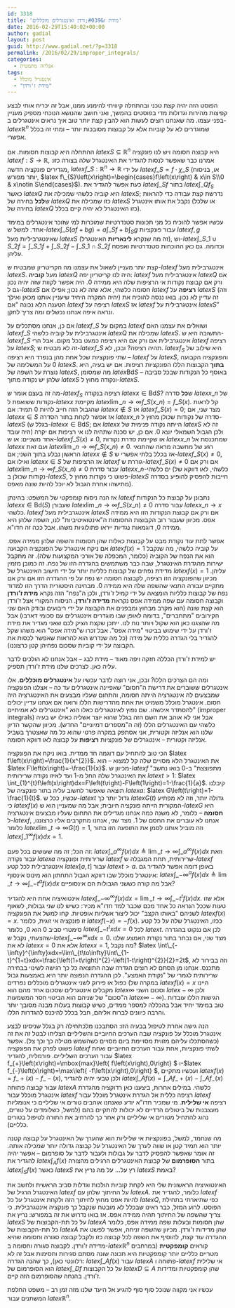 ```yaml
---
id: 3318
title: 'מידת ז&#039;ורדן ואינטגרלים מוכללים'
date: 2016-02-29T15:40:02+00:00
author: gadial
layout: post
guid: http://www.gadial.net/?p=3318
permalink: /2016/02/29/improper_integrals/
categories:
  - אנליזה מתמטית
tags:
  - אינטגרל מוכלל
  - "מידת ז'ורדן"
---
```

הפוסט הזה יהיה קצת טכני ובהתחלה קיוויתי להימנע ממנו, אבל זה יכריח אותי לבצע קפיצות מהירות וגדולות מדי בפוסטים בהמשך, ואני חושב שהנושא הנוכחי מספיק מעניין בפני עצמו. מה שאנחנו רוצים לעשות הוא להבין קצת יותר טוב איך נראים אינטגרלים ב-$latex \mathbb{R}^{n}$ שמוגדרים לא על קוביות אלא על קבוצות מסובכות יותר &#8211; ומתי זה בכלל אפשרי.

ההתחלה היא קבוצות חסומות. אם $latex S\subseteq\mathbb{R}^{n}$ היא קבוצה חסומה ויש לנו פונקציה $latex f:S\to\mathbb{R}$, אמרנו כבר שאפשר לנסות להגדיר את האינטגרל שלה בצורה כזו: מגדירים פונקציה חדשה, $latex f\_{S}:\mathbb{R}^{n}\to\mathbb{R}$ על ידי $latex f\_{S}=f\cdot\chi\_{S}$ (או, בניסוח יותר מפורש, $latex f\_{S}\left(x\right)=\begin{cases}f\left(x\right) & x\in S\\0 & x\notin S\end{cases}$). כעת אפשר להגדיר את $latex \int\_{S}f$ בתור $latex \int\_{Q}f_{S}$ כאשר $latex Q$ היא קוביה כלשהי שמכילה את $latex S$; נדרשת קצת עבודה כדי להראות ש**לכל** בחירה של $latex Q$ כזו שמכילה את $latex S$ נקבל את אותו אינטגרל (או שלכל בחירה של $latex Q$ כזו האינטגרל לא יהיה קיים בכלל).

עכשיו אפשר להוכיח כל מני תכונות סטנדרטיות שמוכרות למי שזוכר אינטגרלים במימד אחד. למשל ש-$latex \int\_{S}\left(af+bg\right)=a\int\_{S}f+b\int_{S}g$ עבור פונקציות $latex f,g$ שאינטגרביליות מעל $latex S$ (זה מה שנקרא **לינאריות** האינטגרל), וש-$latex \int\_{S\_{1}\cup S\_{2}}f=\int\_{S\_{1}}f+\int\_{S\_{2}}f-\int\_{S\_{1}\cap S\_{2}}f$ וכדומה. גם כאן ההוכחות סטנדרטיות ואפסח עליהן.

קצת יותר מעניין לשאול את עצמנו מה הקריטריון שמבטיח ש-$latex f$ אינטגרבילית מעל $latex S$. מעל **קוביה** $latex Q$ היה לנו קריטריון יפה: $latex f$ אינטגרבילית מעל $latex Q$ אם ורק אם קבוצת נקודות אי הרציפות שלה היא ממידה 0. היה אפשר לקוות שזה יהיה נכון גם ל-$latex S$ חסומה כלשהי, אלא שזה לא נכון; אפילו אם $latex f$ **רציפה** על $latex S$ (וזה יהיה המקרה היחיד שיעניין אותנו מכאן ואילך) זה עדיין לא נכון. בואו ננסה להוכיח את הטענה הלא נכונה "אם $latex f$ רציפה על $latex S$ אז $latex f$ אינטגרבילית על $latex S$" ונראה איפה אנחנו נכשלים ומה צריך לתקן.

אם כן, אנחנו מסתכלים על $latex f\_{S}$ במקום על $latex f$ ושואלים את עצמנו האם $latex f\_{S}$ אינטגרבילית על קוביה כלשהי $latex Q$ שמכילה את $latex S$. התשובה היא ש-$latex f\_{S}$ אינטגרבילית אם ורק אם היא רציפה כמעט בכל מקום. אבל הרי $latex f$ רציפה על $latex S$; זה לא מבטיח ש-$latex f\_{S}$ תהיה רציפה? ובכן, לא. $latex f_{S}$ היא שילוב של שתי פונקציות שכל אחת מהן בנפרד היא רציפה &#8211; $latex f$ על $latex S$, והפונקציה הקבועה 0 על המשלימה של $latex S$. **בתוך** הקבוצות הללו הפונקציות רציפות. אם יש בעיה, היא נוצרת על השפה של $latex S$, מה שמסומן $latex \mbox{Bd}S$ &#8211; באוסף כל הנקודות שבכל סביבה שלהן יש נקודה מתוך $latex S$ ונקודה מחוץ ל-$latex S$.

מה זה בעצם אומר ש-$latex f_{S}$ רציפה בנקודה $latex x\in\mbox{Bd}S$? ש**כל** סדרה $latex x\_{n}$ של נקודות ששואפת ל-$latex x$ מקיימת $latex \lim\_{n\to\infty}f\_{S}\left(x\_{n}\right)=f\_{S}\left(x\right)$. קל לראות שהגבול הזה חייב להיות 0 תמיד: אם $latex x\notin S$ אז $latex f\_{S}\left(x\right)=0$; מצד שני, אם $latex x\in S$ אז אפשר לקחת בתור הסדרה $latex x\_{n}$ סדרה של נקודות שכולן מחוץ ל-$latex S$ (בגלל ש-$latex x\in\mbox{Bd}S$; אם $latex x$ הייתה נקודה פנימית של $latex S$ זה לא היה עובד) ולכן הגבול השמאלי יוצא 0. אם כן, יש סכנה שתהיה לנו אי רציפות אם יקרה אחד משניים: או ש-$latex f\_{S}\left(x\right)\ne0$, או שקיימת סדרת נקודות $latex x\_{n}$ שמתכנסת אל $latex x$ ועם זאת $latex \lim\_{n\to\infty}f\_{S}\left(x\_{n}\right)\ne0$. רגע של מחשבה מראה שהתנאי הראשון נבלע בתוך השני; אם $latex x\notin S$ אז בכלל בלתי אפשרי ש-$latex f\_{S}\left(x\right)\ne0$, ואילו אם $latex x\in S$ אז הרציפות של $latex f$ גוררת ש-$latex f\_{S}\left(x\right)\ne0$ אם ורק אם $latex \lim\_{n\to\infty}f\_{S}\left(x\_{n}\right)\ne0$ עבור סדרת $latex x\_{n}$-ים כלשהי (כלשהי, לאו דווקא של נקודות שכולן ב-$latex S$, פשוט כי נקודות מחוץ ל-$latex S$ חייבות להפסיק להופיע בסדרה מתישהו אחרת הגבול לא יוכל להיות שונה מאפס).

אז הנה ניסוח קומפקטי של המשפט: בהינתן $latex f$ נתבונן על קבוצת כל הנקודות $latex x\in\mbox{Bd}\left(S\right)$ שעבורן $latex \lim\_{n\to\infty}f\_{S}\left(x\_{n}\right)\ne0$ עבור סדרה $latex x\_{n}\to x$ כלשהי. $latex f$ אינטגרבילית מעל $latex S$ אם ורק אם קבוצת הנקודות הזו היא ממידה אפס. מכיוון שעבור רוב הקבוצות החסומות ה"אינטואיטיביות" לנו, השפה שלהן היא ממידה 0, דוגמאות נגדיות ייראו פתולוגיות משהו. אבל ככה זה חדו"א.

אפשר לתת עוד נקודת מבט על קבוצות כאלות שהן חסומות והשפה שלהן ממידה אפס. אם ניקח אינטגרל של הפונקציה הקבועה $latex f\left(x\right)=1$ על קוביה כלשהי, מה שנקבל הוא את הנפח של הקוביה (כלומר, המכפלה של אורכי המקצועות שלה). זה מתקבל ישירות מהגדרת האינטגרל, שבה כבר משתמשים בהגדרה הזו של נפח. זה כמובן מזמין מדידת נפחים של קבוצות כלליות יותר על ידי חישוב האינטגרל של $latex f\left(x\right)=1$ עליהן. מכיוון שהפונקציה הזו רציפה, לקבוצה חסומה יש נפח על פי ההגדרה הזו אם ורק אם מתקיים עבורה התנאי שהשפה שלה היא ממידה 0. מבחינה היסטורית הדרך הזו למדוד נפח של קבוצות כלליות הומצאה על ידי קמיל ז'ורדן, ולכן ה"נפח" הזה נקרא **מידת ז'ורדן** וקבוצה חסומה עם שפה ממידה אפס נקראת **מדידה ז'ורדן**. הניסוח המקורי אצל ז'ורדן הוא קצת שונה (הוא מקרב מבחוץ ומבפנים את הקבוצה על ידי ריבועים ובודק האם שני הקירובים "מתחברים", בדומה לאופן שבו מוגדרים אינטגרלים עם סכומי דארבו) אבל מה שהצגנו כאן הוא שקול ויותר נוח לנו. ייתכן שקצת הציק לכם שאני מגדיר את מידת ז'ורדן על ידי שימוש בביטוי "מידה אפס". אבל זכרו ש"מידה אפס" הוא משהו שקל להגדיר בלי הגדרה כללית של מידה (כל מה שנדרש הוא להראות שאפשר לכסות את הקבוצה על ידי קוביות שסכום נפחיהן קטן כרצוננו).

יש למידת ז'ורדן הכללה חזקה ויפה מאוד &#8211; מידת לבג &#8211; אבל אנחנו לא הולכים לדבר עליה כאן. לצרכים שלנו מידת ז'ורדן תספיק.

ומה הם הצרכים הללו? ובכן, אני רוצה לדבר עכשיו על **אינטגרלים מוכללים**. אלו אינטגרלים ששוברים את דרישת ה"חסום" שאפיינה אינטגרלים עד כה &#8211; אצלנו הפונקציה שמבצעים לה אינטגרציה הייתה חסומה, והתחום שעליו מבצעים את האינטגרציה היה חסום. אינטגרל מוכלל משמיט את אחת מהדרישות הללו ורואה אם אנחנו עדיין יכולים להסתדר איכשהו. שם נפוץ לאינטגרלים כאלו הוא "אינטגרלים לא אמיתיים" (improper integrals) אבל אני לא אוהב את השם הזה בגלל שהוא יוצר אשליה כאילו יש בעיה כלשהי עם האינטגרלים הללו (זה ה"מספרים דמיוניים" החדש). מכיוון שהקשר הדיון שלנו הוא אנליזה וקטורית, אני אסתפק במקרה פרטי שהוא כל מה שאצטרך בשביל אנליזה וקטורית &#8211; אינטגרלים של פונקציות **רציפות** על קבוצה לאו דווקא חסומה.

הכי טוב להתחיל עם דוגמה חד ממדית. בואו ניקח את הפונקציה $latex f\left(x\right)=\frac{1}{x^{2}}$. את האינטגרל הלא מסויים שלה קל למצוא &#8211; הוא $latex F\left(x\right)=-\frac{1}{x}$. מכיוון ש-$latex f$ "מתפוצצת" ב-0 בואו נחשב את האינטגרל שלה החל מ-1 ועד לאיזו נקודה שרירותית $latex t>1$: $latex \int_{1}^{t}f\left(x\right)dx=F\left(t\right)-F\left(1\right)=1-\frac{1}{a}$. קיבלנו תוצאה שאפשר לחשוב עליה בתור פונקציה של $latex a$: $latex G\left(t\right)=1-\frac{1}{t}$. עכשיו, ככל ש-$latex t$ גדול יותר כך $latex G\left(t\right)$ גדולה יותר, וזה לא מפתיע כי $latex f\left(x\right)$ המקורית הייתה פונקציה חיובית; אבל מה שמעניין הוא ש-$latex G$ היא **חסומה** &#8211; כלומר, לא משנה כמה אנחנו מגדילים את התחום שעליו מבצעים אינטגרציה ל-$latex f$, אנחנו לא עוברים את החסם של 1. מצד שני, אנחנו מתקרבים אליו כרצוננו, כלומר $latex \lim\_{t\to\infty}G\left(t\right)=1$, וזה מוביל אותנו לסמן את התופעה הזו בתור $latex \int\_{1}^{\infty}f\left(x\right)dx=1$.

זה הכל; זה מה שעושים בכל פעם: $latex \int\_{a}^{\infty}f\left(x\right)dx\triangleq\lim\_{t\to\infty}\int\_{a}^{\infty}f\left(x\right)dx$ וזאת עבור נקודה $latex a$ שרירותית ופונקציה $latex f$ שרירותית, תחת המגבלה ש-$latex f$ אינטגרבילית לכל קטע $latex \left[a,t\right]$ עבור $latex t>a$. באופן דומה אפשר להגדיר גם אינטגרל מוכלל שבו דווקא הגבול התחתון הוא מינוס אינסוף: $latex \int\_{-\infty}^{a}f\left(x\right)dx\triangleq\lim\_{t\to\infty}\int\_{-t}^{a}f\left(x\right)dx$ אבל מה קורה כששני הגבולות הם אינסופיים?

אינטואיציה אחת היא להגדיר $latex \int\_{-\infty}^{\infty}f\left(x\right)dx=\lim\_{t\to\infty}\int\_{-t}^{t}f\left(x\right)dx$. אלא שזו טעות שככל הנראה כל אחד מכם שכבר למד חדו"א מכיר: כשיש לנו שני גבולות, לשאוף לשניהם "באותו הקצב" יכול ליצור אשליות אופטיות. קחו למשל את הפונקציה $latex f\left(x\right)=x$. זו פונקציה אי זוגית, כלומר $latex f\left(-x\right)=-f\left(x\right)$. ככזו, האינטגרל שלה על כל קטע סימטרי סביב 0 הוא 0, כלומר $latex \int\_{-t}^{t}xdx=0$ לכל $latex t$. לכן אם ננקוט בהגדרה שהצעתי, נקבל ש-$latex \int\_{-\infty}^{\infty}xdx=0$. מצד שני, אם נבחר בתור נקודת האמצע שלנו לא את $latex x=0$ אלא את $latex x=1$, מה נקבל? $latex \int\_{-\infty}^{\infty}xdx=\lim\_{t\to\infty}\int\_{1-t}^{1+t}xdx=\frac{\left(1+t\right)^{2}-\left(1-t\right)^{2}}{2}=2t$, וזה בבירור לא מתכנס. אנחנו מן הסתם לא רוצים הגדרה שבה התוצאה כל כך רגישה לשינוי בבחירה שרירותית לגמרי של "נקודת האמצע". לכן ההגדרה הנפוצה יותר היא באמצעות גבול כפול או פירוק לשני אינטגרלים מוכללים נפרדים (במקרה של $latex f\left(x\right)=x$ היינו מקבלים אינטגרלים שסכום אחד מהם הוא $latex \infty$ וסכום השני $latex -\infty$ ולכן ה"סכום" של שניהם הוא הביטוי חסר המשמעות $latex \infty-\infty$). הגישות הללו עובדות טוב במימד יחיד אבל בהכללה למספר ממדים, כשיש קבוצות בעלות מבנה מסובך יותר והרבה כיוונים לברוח אליהם, חבל בכלל להיכנס להגדרות הללו.

הנה גישה אחרת לטיפול בבעיה הזו: הסתבכנו מלכתחילה רק בגלל שניסינו לבצע אינטגרל מוכלל על פונקציה שבה הערכים החיוביים והשליליים הצליחו לבטל זה את זה (כשהסתכלו עליהם מזווית מסויימת ביום מסויים כשהשמש מטילה כך וכך צל). אפשר פשוט לפרק את הפונקציה $latex f$ לשתי פונקציות, אחת עבור הערכים החיוביים ואחת עבור הערכים השליליים. פורמלית, להגדיר $latex f\_{+}\left(x\right)=\mbox{max}\left\{ f\left(x\right),0\right\} $ ו-$latex f\_{-}\left(x\right)=\max\left\{ -f\left(x\right),0\right\} $, ועכשיו מתקיים $latex f\left(x\right)=f\_{+}\left(x\right)-f\_{-}\left(x\right)$, ולכן טבעי יהיה להגדיר $latex \int\_{A}f\left(x\right)=\int\_{A}f\_{+}\left(x\right)-\int\_{A}f_{-}\left(x\right)$ עבור קבוצה פתוחה $latex A$ כלשהי. במילים אחרות, ביצענו כאן רדוקציה מהגדרת אינטגרל מוכלל עבור $latex f$ רציפה כללית אל הגדרת אינטגרל מוכלל עבור $latex f$ רציפה **אי שלילית**. מי שמכיר חדו"א יודע שאנחנו אוהבים טורים אי שליליים כי אנומליות מעצבנות של ביטולים הדדיים לא יכולות להתקיים בהם (למשל, כשלומדים על טורים, נהוג להתחיל מטורים אי שליליים ורק אחר כך להרחיב את התורה לטיפול בטורים כלליים).

מה שנחמד, למשל, בפונקציות אי שליליות הוא שהערך של האינטגרל על קבוצה קטנה יותר הוא תמיד קטן או שווה לערך של האינטגרל על קבוצה גדולה יותר שמכילה אותה. זה אומר שאפשר להפסיק לדבר על גבולות ולעבור לדבר על סופרמום &#8211; אפשר יהיה להגדיר את $latex \int_{A}f\left(x\right)$ בתור **הסופרמום** של קבוצת האינטגרלים הרגילים מהצורה $latex \int_{S}f\left(x\right)$ כאשר $latex S$ רץ על&#8230; על מה נריץ את $latex S$ באמת?

האינטואיציה הראשונית שלי היא לקחת קוביות הולכות וגדלות סביב הראשית ולחשב את האינטגרל הרגיל של $latex f$ על החיתוך שלהן עם $latex A$. כלומר, להגדיר את $latex f$ להיות אפס מחוץ לחיתוך הזה ולקחת אינטגרל על כל $latex Q$, כפי שתיארתי בתחילת הפוסט. לרוע המזל, כבר ראינו שבכלל לא מובטח שנקבל כך פונקציה אינטגרבילית. כי צריך שהשפה של החיתוך תהיה ממידה אפס. אז בואו נדרוש את זה במפורש: נריץ את $latex S$ על כל תת-הקבוצות של $latex A$ שהן חסומות ובעלות שפה ממידה אפס, כלומר כל תת-הקבוצות של $latex A$ שהן מדידות ז'ורדן. מכיוון שהשפה זניחה, אפשר לפשט את ההגדרה עוד קצת, להוסיף את השפה לכל קבוצה כזו ולקבל קבוצה סגורה וחסומה שהיא מדידה ז'ורדן. לקבוצה סגורה וחסומה ב-$latex \mathbb{R}^{n}$ קוראים **קומפקטית** (במרחבים מטריים כלליים יותר קומפקטיות היא תכונה שונה מסתם סגירות וחסימות אבל זה לא רלוונטי כאן), כך שהנה הגדרה: $latex \int\_{A}f\left(x\right)$ עבור $latex A$ פתוחה ו-$latex f$ אי שלילית הוא הסופרמום של $latex \int\_{D}f$ על כל הקבוצות $latex D\subseteq A$ שהן קומפקטיות ומדידות ז'ורדן. בהנחה שהסופרמום הזה קיים.

עכשיו אני מקווה שנוכל סוף סוף להגיע אל היעד שלנו מזה זמן רב &#8211; משפט החלפת המשתנים עבור $latex \mathbb{R}^{n}$.